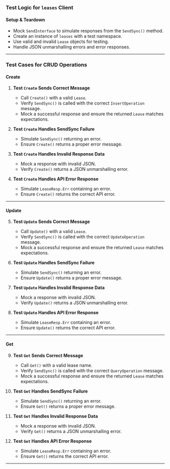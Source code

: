 ### **Test Logic for `leases` Client**

#### **Setup & Teardown**
- Mock `SendInterface` to simulate responses from the `SendSync()` method.
- Create an instance of `leases` with a test namespace.
- Use valid and invalid `Lease` objects for testing.
- Handle JSON unmarshalling errors and error responses.

---

### **Test Cases for CRUD Operations**

#### **Create**
1. **Test `Create` Sends Correct Message**  
   - Call `Create()` with a valid `Lease`.
   - Verify `SendSync()` is called with the correct `InsertOperation` message.
   - Mock a successful response and ensure the returned `Lease` matches expectations.

2. **Test `Create` Handles SendSync Failure**  
   - Simulate `SendSync()` returning an error.
   - Ensure `Create()` returns a proper error message.

3. **Test `Create` Handles Invalid Response Data**  
   - Mock a response with invalid JSON.
   - Verify `Create()` returns a JSON unmarshalling error.

4. **Test `Create` Handles API Error Response**  
   - Simulate `LeaseResp.Err` containing an error.
   - Ensure `Create()` returns the correct API error.

---

#### **Update**
5. **Test `Update` Sends Correct Message**  
   - Call `Update()` with a valid `Lease`.
   - Verify `SendSync()` is called with the correct `UpdateOperation` message.
   - Mock a successful response and ensure the returned `Lease` matches expectations.

6. **Test `Update` Handles SendSync Failure**  
   - Simulate `SendSync()` returning an error.
   - Ensure `Update()` returns a proper error message.

7. **Test `Update` Handles Invalid Response Data**  
   - Mock a response with invalid JSON.
   - Verify `Update()` returns a JSON unmarshalling error.

8. **Test `Update` Handles API Error Response**  
   - Simulate `LeaseResp.Err` containing an error.
   - Ensure `Update()` returns the correct API error.

---

#### **Get**
9. **Test `Get` Sends Correct Message**  
   - Call `Get()` with a valid lease name.
   - Verify `SendSync()` is called with the correct `QueryOperation` message.
   - Mock a successful response and ensure the returned `Lease` matches expectations.

10. **Test `Get` Handles SendSync Failure**  
    - Simulate `SendSync()` returning an error.
    - Ensure `Get()` returns a proper error message.

11. **Test `Get` Handles Invalid Response Data**  
    - Mock a response with invalid JSON.
    - Verify `Get()` returns a JSON unmarshalling error.

12. **Test `Get` Handles API Error Response**  
    - Simulate `LeaseResp.Err` containing an error.
    - Ensure `Get()` returns the correct API error.

---

